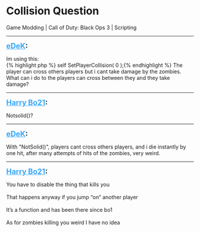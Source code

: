 # Collision Question
Game Modding | Call of Duty: Black Ops 3 | Scripting

---
<strong style="font-size: 1.4em;"><span style="text-decoration: underline;text-decoration-color: #34a7f9;"><span style="color:#34a7f9;">eDeK</span></span>:</strong>

<p>Im using this:<br />{% highlight php %}
self SetPlayerCollision( 0 );{% endhighlight %}
The player can cross others players but i cant take damage by the zombies.<br />What can i do to the players can cross between they and they take damage?</p>

---
<strong style="font-size: 1.4em;"><span style="text-decoration: underline;text-decoration-color: #34a7f9;"><span style="color:#34a7f9;">Harry Bo21</span></span>:</strong>

<p>Notsolid()?</p>

---
<strong style="font-size: 1.4em;"><span style="text-decoration: underline;text-decoration-color: #34a7f9;"><span style="color:#34a7f9;">eDeK</span></span>:</strong>

<p>With &quot;NotSolid()&quot;, players cant cross others players, and i die instantly by one hit, after many attempts of hits of the zombies, very weird.</p>

---
<strong style="font-size: 1.4em;"><span style="text-decoration: underline;text-decoration-color: #34a7f9;"><span style="color:#34a7f9;">Harry Bo21</span></span>:</strong>

<p>You have to disable the thing that kills you<br /><br />That happens anyway if you jump “on” another player<br /><br />It’s a function and has been there since bo1<br /><br />As for zombies killing you weird I have no idea</p>
